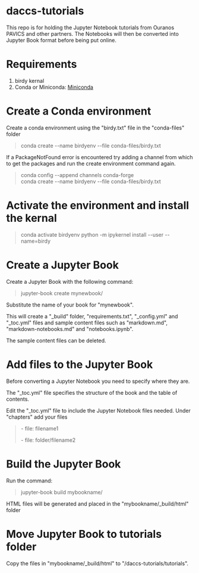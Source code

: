 # daccs-tutorials


This repo is for holding the Jupyter Notebook tutorials from Ouranos PAVICS and other partners.  The Notebooks will then be converted into Jupyter Book format before being put online.

# Requirements

1. birdy kernal
2. Conda or Miniconda: [Miniconda](https://docs.conda.io/en/latest/miniconda.html)

# Create a Conda environment

Create a conda environment using the "birdy.txt" file in the "conda-files" folder

> conda create --name birdyenv --file conda-files/birdy.txt

If a PackageNotFound error is encountered try adding a channel from which to get the packages and run the create environment command again.

> conda config --append channels conda-forge  
> conda create --name birdyenv --file conda-files/birdy.txt

# Activate the environment and install the kernal

> conda activate birdyenv
> python -m ipykernel install --user --name=birdy

# Create a Jupyter Book

Create a Jupyter Book with the following command:

> jupyter-book create mynewbook/

Substitute the name of your book for "mynewbook".

This will create a "_build" folder, "requirements.txt", "_config.yml" and "_toc.yml" files and sample content files such as "markdown.md", "markdown-notebooks.md" and "notebooks.ipynb".

The sample content files can be deleted.



# Add files to the Jupyter Book

Before converting a Jupyter Notebook you need to specify where they are.

The "_toc.yml" file specifies the structure of the book and the table of contents.

Edit the "_toc.yml" file to include the Jupyter Notebook files needed.  Under "chapters" add your files

> \- file: filename1
> 
> \- file: folder/filename2


# Build the Jupyter Book

Run the command:

> jupyter-book build mybookname/

HTML files will be generated and placed in the "mybookname/_build/html" folder

# Move Jupyter Book to tutorials folder

Copy the files in "mybookname/_build/html" to "/daccs-tutorials/tutorials".